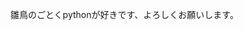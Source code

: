 <!--
**hiroaki-Konno/hiroaki-Konno** is a ✨ _special_ ✨ repository because its `README.md` (this file) appears on your GitHub profile.

Here are some ideas to get you started:

- 🔭 I’m currently working on ...
- 🌱 I’m currently learning ...
- 👯 I’m looking to collaborate on ...
- 🤔 I’m looking for help with ...
- 💬 Ask me about ...
- 📫 How to reach me: ...
- 😄 Pronouns: ...
- ⚡ Fun fact: ...
-->
<!--
![GitHub Stats Card](https://github-readme-stats.vercel.app/api?username=hiroaki-Konno)
![Top Languages Card](https://github-readme-stats.vercel.app/api/top-langs/?username=hiroaki-Konno)
 [![My Skills](https://skillicons.dev/icons?i=py,git,c,java,ocaml,sqlite,html,css,js,md&perline=5)](https://skillicons.dev) -->

雛鳥のごとくpythonが好きです、よろしくお願いします。
